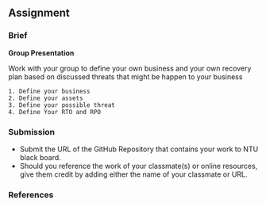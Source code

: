 ## Assignment

### Brief


**Group Presentation**


Work with your group to define your own business and your own recovery plan
based on discussed threats that might be happen to your business

```
1. Define your business
2. Define your assets
3. Define your possible threat
4. Define Your RTO and RPO
```

### Submission 

- Submit the URL of the GitHub Repository that contains your work to NTU black board.
- Should you reference the work of your classmate(s) or online resources, give them credit by adding either the name of your classmate or URL. 

### References

